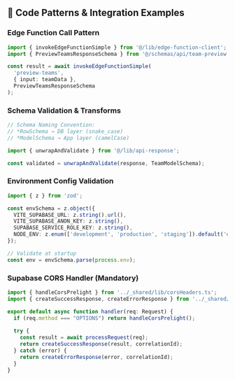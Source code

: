<!--
@aegisFrameworkVersion: 2.4.0
@intent: Code patterns and integration examples template section
@context: Operational code patterns for agent guidance
-->

## 🧪 Code Patterns & Integration Examples

### Edge Function Call Pattern
```ts
import { invokeEdgeFunctionSimple } from '@/lib/edge-function-client';
import { PreviewTeamsResponseSchema } from '@/schemas/api/team-preview';

const result = await invokeEdgeFunctionSimple(
  'preview-teams',
  { input: teamData },
  PreviewTeamsResponseSchema
);
```

### Schema Validation & Transforms
```ts
// Schema Naming Convention:
// *RowSchema → DB layer (snake_case)
// *ModelSchema → App layer (camelCase)

import { unwrapAndValidate } from '@/lib/api-response';

const validated = unwrapAndValidate(response, TeamModelSchema);
```

### Environment Config Validation
```ts
import { z } from 'zod';

const envSchema = z.object({
  VITE_SUPABASE_URL: z.string().url(),
  VITE_SUPABASE_ANON_KEY: z.string(),
  SUPABASE_SERVICE_ROLE_KEY: z.string(),
  NODE_ENV: z.enum(['development', 'production', 'staging']).default('development'),
});

// Validate at startup
const env = envSchema.parse(process.env);
```

### Supabase CORS Handler (Mandatory)
```ts
import { handleCorsPrelight } from '../_shared/lib/corsHeaders.ts';
import { createSuccessResponse, createErrorResponse } from '../_shared/lib/responseHelpers.ts';

export default async function handler(req: Request) {
  if (req.method === "OPTIONS") return handleCorsPrelight();
  
  try {
    const result = await processRequest(req);
    return createSuccessResponse(result, correlationId);
  } catch (error) {
    return createErrorResponse(error, correlationId);
  }
}
```
